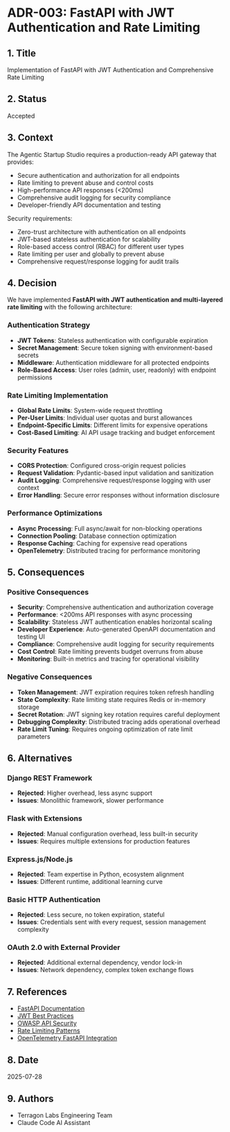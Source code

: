 # ADR-003: FastAPI with JWT Authentication and Rate Limiting

## 1. Title

Implementation of FastAPI with JWT Authentication and Comprehensive Rate Limiting

## 2. Status

Accepted

## 3. Context

The Agentic Startup Studio requires a production-ready API gateway that provides:
- Secure authentication and authorization for all endpoints
- Rate limiting to prevent abuse and control costs
- High-performance API responses (<200ms)
- Comprehensive audit logging for security compliance
- Developer-friendly API documentation and testing

Security requirements:
- Zero-trust architecture with authentication on all endpoints
- JWT-based stateless authentication for scalability
- Role-based access control (RBAC) for different user types
- Rate limiting per user and globally to prevent abuse
- Comprehensive request/response logging for audit trails

## 4. Decision

We have implemented **FastAPI with JWT authentication and multi-layered rate limiting** with the following architecture:

### Authentication Strategy
- **JWT Tokens**: Stateless authentication with configurable expiration
- **Secret Management**: Secure token signing with environment-based secrets
- **Middleware**: Authentication middleware for all protected endpoints
- **Role-Based Access**: User roles (admin, user, readonly) with endpoint permissions

### Rate Limiting Implementation
- **Global Rate Limits**: System-wide request throttling
- **Per-User Limits**: Individual user quotas and burst allowances
- **Endpoint-Specific Limits**: Different limits for expensive operations
- **Cost-Based Limiting**: AI API usage tracking and budget enforcement

### Security Features
- **CORS Protection**: Configured cross-origin request policies
- **Request Validation**: Pydantic-based input validation and sanitization
- **Audit Logging**: Comprehensive request/response logging with user context
- **Error Handling**: Secure error responses without information disclosure

### Performance Optimizations
- **Async Processing**: Full async/await for non-blocking operations
- **Connection Pooling**: Database connection optimization
- **Response Caching**: Caching for expensive read operations
- **OpenTelemetry**: Distributed tracing for performance monitoring

## 5. Consequences

### Positive Consequences
- **Security**: Comprehensive authentication and authorization coverage
- **Performance**: <200ms API responses with async processing
- **Scalability**: Stateless JWT authentication enables horizontal scaling
- **Developer Experience**: Auto-generated OpenAPI documentation and testing UI
- **Compliance**: Comprehensive audit logging for security requirements
- **Cost Control**: Rate limiting prevents budget overruns from abuse
- **Monitoring**: Built-in metrics and tracing for operational visibility

### Negative Consequences
- **Token Management**: JWT expiration requires token refresh handling
- **State Complexity**: Rate limiting state requires Redis or in-memory storage
- **Secret Rotation**: JWT signing key rotation requires careful deployment
- **Debugging Complexity**: Distributed tracing adds operational overhead
- **Rate Limit Tuning**: Requires ongoing optimization of rate limit parameters

## 6. Alternatives

### Django REST Framework
- **Rejected**: Higher overhead, less async support
- **Issues**: Monolithic framework, slower performance

### Flask with Extensions
- **Rejected**: Manual configuration overhead, less built-in security
- **Issues**: Requires multiple extensions for production features

### Express.js/Node.js
- **Rejected**: Team expertise in Python, ecosystem alignment
- **Issues**: Different runtime, additional learning curve

### Basic HTTP Authentication
- **Rejected**: Less secure, no token expiration, stateful
- **Issues**: Credentials sent with every request, session management complexity

### OAuth 2.0 with External Provider
- **Rejected**: Additional external dependency, vendor lock-in
- **Issues**: Network dependency, complex token exchange flows

## 7. References

- [FastAPI Documentation](https://fastapi.tiangolo.com/)
- [JWT Best Practices](https://tools.ietf.org/html/rfc7519)
- [OWASP API Security](https://owasp.org/www-project-api-security/)
- [Rate Limiting Patterns](https://cloud.google.com/architecture/rate-limiting-strategies-techniques)
- [OpenTelemetry FastAPI Integration](https://opentelemetry-python-contrib.readthedocs.io/en/latest/instrumentation/fastapi/fastapi.html)

## 8. Date

2025-07-28

## 9. Authors

- Terragon Labs Engineering Team
- Claude Code AI Assistant